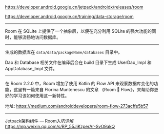 https://developer.android.google.cn/jetpack/androidx/releases/room

https://developer.android.google.cn/training/data-storage/room

---

Room 在 SQLite 上提供了一个抽象层，以便在充分利用 SQLite 的强大功能的同时，能够流畅地访问数据库。

---


生成的数据库在 `data/data/packageName/databases` 目录中。

Dao 和 Database 相关文件在编译后会在 build 目录下生成 UserDao_Impl 和 AppDatabase_Impl 文件。

---



在 Room 2.2.0 中，Room 增加了使用 Kotlin 的 Flow API 来观察数据库变化的功能，这里有一篇来自 Florina Muntenescu 的文章 《Room 🔗 Flow》，来帮助你更好的学习该如何使用这一新特性。

地址: https://medium.com/androiddevelopers/room-flow-273acffe5b57

---

Jetpack架构组件 — Room入坑详解 https://mp.weixin.qq.com/s/BP_55JiKzperAr-SvO9akQ
